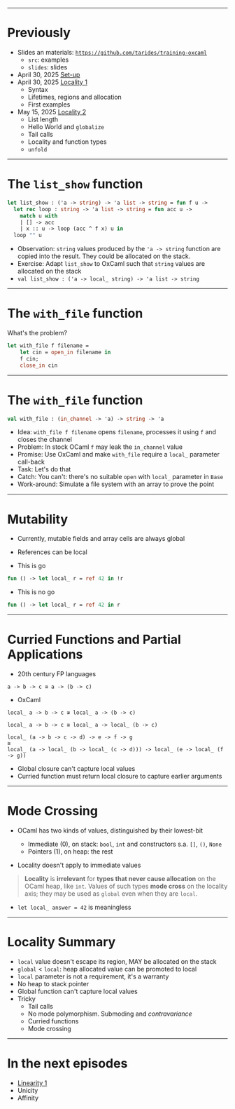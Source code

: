 
---
# Previously

* Slides an materials: [`https://github.com/tarides/training-oxcaml`](https://github.com/tarides/training-oxcaml)
  - `src`: examples
  - `slides`: slides
* April 30, 2025 [Set-up](00_setup.html)
* April 30, 2025 [Locality 1](01_local_1.html)
  - Syntax
  - Lifetimes, regions and allocation
  - First examples
* May 15, 2025 [Locality 2](02_local_2.html)
  - List length
  - Hello World and `globalize`
  - Tail calls
  - Locality and function types
  - `unfold`

---
# The `list_show` function

```ocaml
let list_show : ('a -> string) -> 'a list -> string = fun f u ->
  let rec loop : string -> 'a list -> string = fun acc u ->
    match u with
    | [] -> acc
    | x :: u -> loop (acc ^ f x) u in
  loop "" u
```

- Observation: `string` values produced by the `'a -> string` function are copied into the result. They could be allocated on the stack.
- Exercise: Adapt `list_show` to OxCaml such that `string` values are allocated on the stack
- `val list_show : ('a -> local_ string) -> 'a list -> string`

---
# The `with_file` function

What's the problem?

```ocaml
let with_file f filename =
    let cin = open_in filename in
    f cin;
    close_in cin
```

---
# The `with_file` function

```ocaml
val with_file : (in_channel -> 'a) -> string -> 'a
```

- Idea: `with_file f filename` opens `filename`, processes it using `f` and closes the channel
- Problem: In stock OCaml `f` may leak the `in_channel` value
- Promise: Use OxCaml and make `with_file` require a `local_` parameter call-back
- Task: Let's do that
- Catch: You can't: there's no suitable `open` with `local_` parameter in `Base`
- Work-around: Simulate a file system with an array to prove the point

---
# Mutability

* Currently, mutable fields and array cells are always global
* References can be local

* This is go

```ocaml
fun () -> let local_ r = ref 42 in !r
```

* This is no go

```ocaml
fun () -> let local_ r = ref 42 in r
```

---
# Curried Functions and Partial Applications

* 20th century FP languages

```
a -> b -> c ≅ a -> (b -> c)
```

* OxCaml

```
local_ a -> b -> c ≆ local_ a -> (b -> c)
```

```
local_ a -> b -> c ≅ local_ a -> local_ (b -> c)

local_ (a -> b -> c -> d) -> e -> f -> g
≅
local_ (a -> local_ (b -> local_ (c -> d))) -> local_ (e -> local_ (f -> g))

```

* Global closure can't capture local values
* Curried function must return local closure to capture earlier arguments

---
# Mode Crossing

* OCaml has two kinds of values, distinguished by their lowest-bit
  - Immediate (0), on stack: `bool`, `int` and constructors s.a. `[]`, `()`, `None`
  - Pointers (1), on heap: the rest

* Locality doesn't apply to immediate values

> **Locality** is **irrelevant** for **types that never cause allocation** on
> the OCaml heap, like `int`. Values of such types **mode cross** on the
> locality axis; they may be used as `global` even when they are `local`.

* `let local_ answer = 42` is meaningless

---
# Locality Summary

* `local` value doesn't escape its region, MAY be allocated on the stack
* `global` < `local`: heap allocated value can be promoted to local
* `local` parameter is not a requirement, it's a warranty
* No heap to stack pointer
* Global function can't capture local values
* Tricky
  - Tail calls
  - No mode polymorphism. Submoding and _contravariance_
  - Curried functions
  - Mode crossing

---
# In the next episodes

* [Linearity 1](04_linear_1.html)
* Unicity
* Affinity
